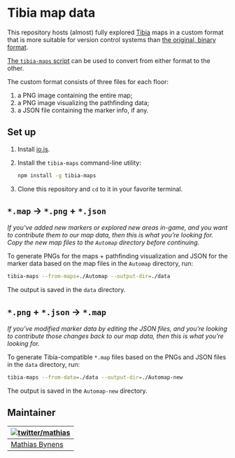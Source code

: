 # Tibia map data

This repository hosts (almost) fully explored [Tibia](https://secure.tibia.com/) maps in a custom format that is more suitable for version control systems than [the original, binary format](http://www.tibiamaps.org/into-the-automap-format-c-client/).

[The `tibia-maps` script](https://github.com/tibiamaps/tibia-maps-script) can be used to convert from either format to the other.

The custom format consists of three files for each floor:

1. a PNG image containing the entire map;
2. a PNG image visualizing the pathfinding data;
3. a JSON file containing the marker info, if any.

## Set up

1. Install [io.js](https://iojs.org/en/).

2. Install the `tibia-maps` command-line utility:

    ```sh
    npm install -g tibia-maps
    ```

3. Clone this repository and `cd` to it in your favorite terminal.

## `*.map` → `*.png` + `*.json`

_If you’ve added new markers or explored new areas in-game, and you want to contribute them to our map data, then this is what you’re looking for. Copy the new map files to the `Automap` directory before continuing._

To generate PNGs for the maps + pathfinding visualization and JSON for the marker data based on the map files in the `Automap` directory, run:

```sh
tibia-maps --from-maps=./Automap --output-dir=./data
```

The output is saved in the `data` directory.

## `*.png` + `*.json` → `*.map`

_If you’ve modified marker data by editing the JSON files, and you’re looking to contribute those changes back to our map data, then this is what you’re looking for._

To generate Tibia-compatible `*.map` files based on the PNGs and JSON files in the `data` directory, run:

```sh
tibia-maps --from-data=./data --output-dir=./Automap-new
```

The output is saved in the `Automap-new` directory.

## Maintainer

| [![twitter/mathias](https://gravatar.com/avatar/24e08a9ea84deb17ae121074d0f17125?s=70)](https://twitter.com/mathias "Follow @mathias on Twitter") |
|---|
| [Mathias Bynens](https://mathiasbynens.be/) |
